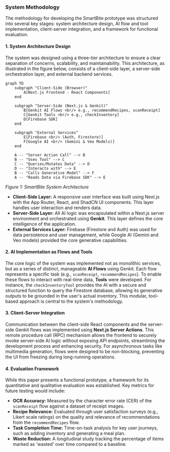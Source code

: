 
### System Methodology

The methodology for developing the SmartBite prototype was structured into several key stages: system architecture design, AI flow and tool implementation, client-server integration, and a framework for functional evaluation.

#### 1. System Architecture Design

The system was designed using a three-tier architecture to ensure a clear separation of concerns, scalability, and maintainability. This architecture, as illustrated in the figure below, consists of a client-side layer, a server-side orchestration layer, and external backend services.

```mermaid
graph TD
    subgraph "Client-Side (Browser)"
        A[Next.js Frontend - React Components]
    end

    subgraph "Server-Side (Next.js & Genkit)"
        B[Genkit AI Flows <br/> e.g., recommendRecipes, scanReceipt]
        C[Genkit Tools <br/> e.g., checkInventory]
        D[Firebase SDK]
    end

    subgraph "External Services"
        E[Firebase <br/> (Auth, Firestore)]
        F[Google AI <br/> (Gemini & Veo Models)]
    end

    A -- "Server Action Call" --> B
    B -- "Uses Tool" --> C
    C -- "Queries/Mutates Data" --> D
    D -- "Interacts with" --> E
    B -- "Calls Generative Model" --> F
    A -- "Reads Data via Firebase SDK" --> E
```
*Figure 1: SmartBite System Architecture*

-   **Client-Side Layer:** A responsive user interface was built using Next.js with the App Router, React, and ShadCN UI components. This layer handles user interaction and renders data.
-   **Server-Side Layer:** All AI logic was encapsulated within a Next.js server environment and orchestrated using **Genkit**. This layer defines the core intelligence of the application.
-   **External Services Layer:** Firebase (Firestore and Auth) was used for data persistence and user management, while Google AI (Gemini and Veo models) provided the core generative capabilities.

#### 2. AI Implementation as Flows and Tools

The core logic of the system was implemented not as monolithic services, but as a series of distinct, manageable **AI Flows** using Genkit. Each flow represents a specific task (e.g., `scanReceipt`, `recommendRecipes`). To enable these flows to interact with real-time data, **Tools** were developed. For instance, the `checkInventoryTool` provides the AI with a secure and structured function to query the Firestore database, allowing its generative outputs to be grounded in the user's actual inventory. This modular, tool-based approach is central to the system's methodology.

#### 3. Client-Server Integration

Communication between the client-side React components and the server-side Genkit flows was implemented using **Next.js Server Actions**. This remote procedure call (RPC) mechanism allows the frontend to securely invoke server-side AI logic without exposing API endpoints, streamlining the development process and enhancing security. For asynchronous tasks like multimedia generation, flows were designed to be non-blocking, preventing the UI from freezing during long-running operations.

#### 4. Evaluation Framework

While this paper presents a functional prototype, a framework for its quantitative and qualitative evaluation was established. Key metrics for future testing would include:

-   **OCR Accuracy:** Measured by the character error rate (CER) of the `scanReceipt` flow against a dataset of receipt images.
-   **Recipe Relevance:** Evaluated through user satisfaction surveys (e.g., Likert scale ratings) on the quality and relevance of recommendations from the `recommendRecipes` flow.
-   **Task Completion Time:** Time-on-task analysis for key user journeys, such as adding inventory and generating a meal plan.
-   **Waste Reduction:** A longitudinal study tracking the percentage of items marked as 'wasted' over time compared to a baseline.

